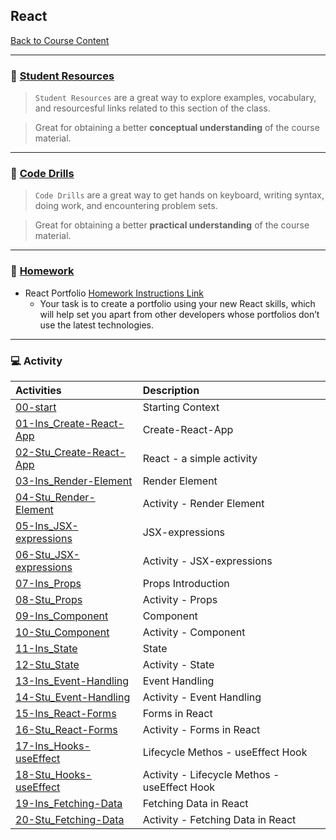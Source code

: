 ## React
[Back to Course Content](../../README.md)

-----
### :book: **[Student Resources](student-resources/README.md)**

> `Student Resources` are a great way to explore examples, vocabulary, and resourcesful links related to this section of the class.

> Great for obtaining a better **conceptual understanding** of the course material. 

------
### :dart: **[Code Drills](code-drills/README.md)**

> `Code Drills` are a great way to get hands on keyboard, writing syntax, doing work, and encountering problem sets. 

> Great for obtaining a better **practical understanding** of the course material. 

-----
### :pencil: **[Homework](homework/README.md)**

- React Portfolio
[Homework Instructions Link](homework/README.md)
     * Your task is to create a portfolio using your new React skills, which will help set you apart from other developers whose portfolios don’t use the latest technologies.

-----
### :computer: Activity

|  Activities |  Description |
|:--	|:--
|[00-start](activities/00-start)| Starting Context |
|[01-Ins_Create-React-App](activities/01-Ins_Create-React-App)| Create-React-App |
|[02-Stu_Create-React-App](activities/02-Stu_Create-React-App)| React - a simple activity |
|[03-Ins_Render-Element](activities/03-Ins_Render-Element)| Render Element |
|[04-Stu_Render-Element](activities/04-Stu_Render-Element)| Activity - Render Element|
|[05-Ins_JSX-expressions](activities/05-Ins_JSX-expressions)| JSX-expressions |
|[06-Stu_JSX-expressions](activities/06-Stu_JSX-expressions)| Activity - JSX-expressions|
|[07-Ins_Props](activities/07-Ins_Props)| Props Introduction |
|[08-Stu_Props](activities/08-Stu_Props)| Activity - Props |
|[09-Ins_Component](activities/09-Ins_Component)| Component |
|[10-Stu_Component](activities/10-Stu_Component)| Activity - Component |
|[11-Ins_State](activities/11-Ins_State)| State |
|[12-Stu_State](activities/12-Stu_State)| Activity - State 
|[13-Ins_Event-Handling](activities/13-Ins_Event-Handling)| Event Handling |
|[14-Stu_Event-Handling](activities/14-Stu_Event-Handling)| Activity - Event Handling|
|[15-Ins_React-Forms](activities/15-Ins_React-Forms)| Forms in React |
|[16-Stu_React-Forms](activities/16-Stu_React-Forms)| Activity - Forms in React|
|[17-Ins_Hooks-useEffect](activities/17-Ins_Hooks-useEffect)| Lifecycle Methos - useEffect Hook |
|[18-Stu_Hooks-useEffect](activities/18-Stu_Hooks-useEffect)| Activity - Lifecycle Methos - useEffect Hook |
|[19-Ins_Fetching-Data](activities/19-Ins_Fetching-Data)| Fetching Data in React |
|[20-Stu_Fetching-Data](activities/20-Stu_Fetching-Data)| Activity - Fetching Data in React|






